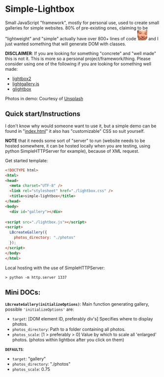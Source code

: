 # Simple-Lightbox

Small JavaScript "framework", mostly for personal use, used to create small galleries for simple websites. 80% of pre-existing ones, claiming to be "lightweight" and "simple" actually have over 800+ lines of code ![PogO](./photos/PogO.png) and I just wanted something that will generate DOM with classes.

**DISCLAIMER**: If you are looking for something "concrete" and "well made" this is not it. This is more so a personal project/framework/thing. Please consider using one of the following if you are looking for something well made:

- [lightbox2](https://github.com/lokesh/lightbox2)
- [lightgallery.js](https://github.com/sachinchoolur/lightgallery.js/)
- [glightbox](https://github.com/biati-digital/glightbox)

Photos in demo: Courtesy of [Unsplash](https://unsplash.com/)

## Quick start/Instructions

I don't know why would someone want to use it, but a simple demo can be found in "[index.html](https://github.com/Zermil/simple-lightbox/blob/master/index.html)" it also has "customizable" CSS so suit yourself. 

**NOTE** that it needs some sort of "server" to run (website needs to be hosted somewhere, it can be hosted locally when you are testing, using python SimpleHTTPServer for example), because of XML request.

Get started template:

```html
<!DOCTYPE html>
<html>
<head>
  <meta charset="UTF-8" />
  <link rel="stylesheet" href="./lightbox.css" />
  <title>simple-lightbox</title>
</head>
<body>
  <div id="gallery"></div>

<script src="./lightbox.js"></script>
<script>
  LBcreateGallery({
    photos_directory: "./photos"
  });
</script>
</body>
</html>
```

Local hosting with the use of SimpleHTTPServer:

```console
> python -m http.server 1337
```

## Mini DOCs:

**`LBcreateGallery(initializeOptions)`**: Main function generating gallery, possible `'initializeOptions'` are:
- `target`: [DOM element ID, preferably div's] Specifies where to display photos.
- `photos_directory`: Path to a folder containing all photos.
- `photos_scale`: [1 > preferably > 0] Value by which to scale all 'enlarged' photos. (photos within lightbox after you click on them)

**`DEFAULTS`**:
- `target`: "gallery"
- `photos_directory`: "./photos"
- `photos_scale`: 0.75